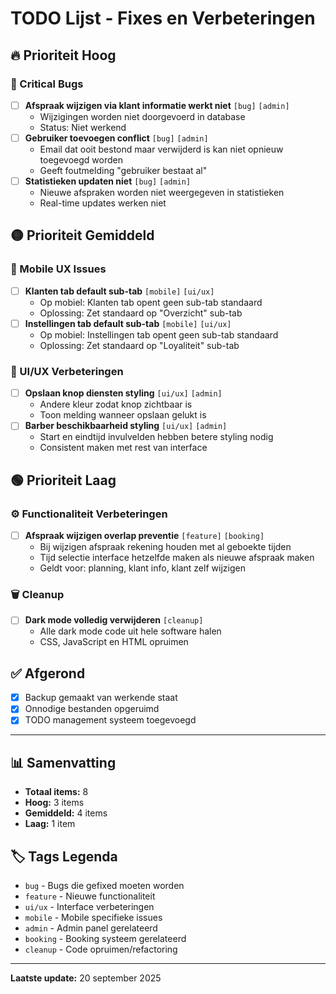 # TODO Lijst - Fixes en Verbeteringen

## 🔥 Prioriteit Hoog

### 🐛 Critical Bugs
- [ ] **Afspraak wijzigen via klant informatie werkt niet** `[bug]` `[admin]`
  - Wijzigingen worden niet doorgevoerd in database
  - Status: Niet werkend
- [ ] **Gebruiker toevoegen conflict** `[bug]` `[admin]`
  - Email dat ooit bestond maar verwijderd is kan niet opnieuw toegevoegd worden
  - Geeft foutmelding "gebruiker bestaat al"
- [ ] **Statistieken updaten niet** `[bug]` `[admin]`
  - Nieuwe afspraken worden niet weergegeven in statistieken
  - Real-time updates werken niet

## 🟡 Prioriteit Gemiddeld

### 📱 Mobile UX Issues
- [ ] **Klanten tab default sub-tab** `[mobile]` `[ui/ux]`
  - Op mobiel: Klanten tab opent geen sub-tab standaard
  - Oplossing: Zet standaard op "Overzicht" sub-tab
- [ ] **Instellingen tab default sub-tab** `[mobile]` `[ui/ux]`
  - Op mobiel: Instellingen tab opent geen sub-tab standaard  
  - Oplossing: Zet standaard op "Loyaliteit" sub-tab

### 🎨 UI/UX Verbeteringen
- [ ] **Opslaan knop diensten styling** `[ui/ux]` `[admin]`
  - Andere kleur zodat knop zichtbaar is
  - Toon melding wanneer opslaan gelukt is
- [ ] **Barber beschikbaarheid styling** `[ui/ux]` `[admin]`
  - Start en eindtijd invulvelden hebben betere styling nodig
  - Consistent maken met rest van interface

## 🟢 Prioriteit Laag

### ⚙️ Functionaliteit Verbeteringen
- [ ] **Afspraak wijzigen overlap preventie** `[feature]` `[booking]`
  - Bij wijzigen afspraak rekening houden met al geboekte tijden
  - Tijd selectie interface hetzelfde maken als nieuwe afspraak maken
  - Geldt voor: planning, klant info, klant zelf wijzigen

### 🗑️ Cleanup
- [ ] **Dark mode volledig verwijderen** `[cleanup]`
  - Alle dark mode code uit hele software halen
  - CSS, JavaScript en HTML opruimen

## ✅ Afgerond
- [x] Backup gemaakt van werkende staat
- [x] Onnodige bestanden opgeruimd
- [x] TODO management systeem toegevoegd

---

## 📊 Samenvatting
- **Totaal items:** 8
- **Hoog:** 3 items
- **Gemiddeld:** 4 items  
- **Laag:** 1 item

## 🏷️ Tags Legenda
- `bug` - Bugs die gefixed moeten worden
- `feature` - Nieuwe functionaliteit
- `ui/ux` - Interface verbeteringen
- `mobile` - Mobile specifieke issues
- `admin` - Admin panel gerelateerd
- `booking` - Booking systeem gerelateerd
- `cleanup` - Code opruimen/refactoring

---

**Laatste update:** 20 september 2025

